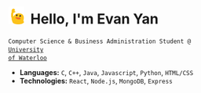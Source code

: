 # <img src="https://github.com/evanyans/evanyans/blob/main/icon1.gif" width=32>&nbsp; Hello,&nbsp;I'm Evan Yan 
<code>Computer Science & Business Administration Student @ <a target="_blank" href="https://uwaterloo.ca/future-students/programs/business-administration-computer-science-double-degree">University of Waterloo</a></code>

  - **Languages:** `C`, `C++`, `Java`, `Javascript`, `Python`, `HTML/CSS`
  - **Technologies:** `React`, `Node.js`, `MongoDB`, `Express`
<!--
**evanyans/evanyans** is a ✨ _special_ ✨ repository because its `README.md` (this file) appears on your GitHub profile.

Here are some ideas to get you started:

- 🔭 I’m currently working on ...
- 🌱 I’m currently learning ...
- 👯 I’m looking to collaborate on ...
- 🤔 I’m looking for help with ...
- 💬 Ask me about ...
- 📫 How to reach me: ...
- 😄 Pronouns: ...
- ⚡ Fun fact: ...
-->

